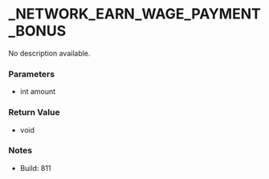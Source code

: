 # _NETWORK_EARN_WAGE_PAYMENT_BONUS

No description available.

### Parameters
* int amount

### Return Value
* void

### Notes
* Build: 811

